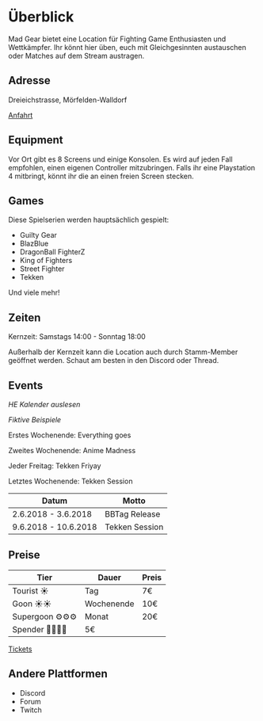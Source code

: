 # Überblick

Mad Gear bietet eine Location für Fighting Game Enthusiasten und Wettkämpfer. Ihr könnt hier üben, euch mit Gleichgesinnten austauschen oder Matches auf dem Stream austragen.

## Adresse
Dreieichstrasse, Mörfelden-Walldorf

[Anfahrt](./anfahrt.md)

## Equipment
Vor Ort gibt es 8 Screens und einige Konsolen. Es wird auf jeden Fall empfohlen, einen eigenen Controller mitzubringen. Falls ihr eine Playstation 4 mitbringt, könnt ihr die an einen freien Screen stecken.

## Games

Diese Spielserien werden hauptsächlich gespielt:
- Guilty Gear
- BlazBlue
- DragonBall FighterZ
- King of Fighters
- Street Fighter
- Tekken

Und viele mehr!

## Zeiten
Kernzeit:
Samstags 14:00 - Sonntag 18:00

Außerhalb der Kernzeit kann die Location auch durch Stamm-Member geöffnet werden. Schaut am besten in den Discord oder Thread.

## Events
*HE Kalender auslesen*

*Fiktive Beispiele*

Erstes Wochenende: Everything goes

Zweites Wochenende: Anime Madness

Jeder Freitag: Tekken Friyay

Letztes Wochenende: Tekken Session

| Datum | Motto |
| --- | --- |
| 2.6.2018 - 3.6.2018 	| BBTag Release	|
| 9.6.2018 - 10.6.2018 | Tekken Session |

## Preise

| Tier | Dauer | Preis |
| --- | --- | --- |
| Tourist ☀️ | Tag | 7€ |
| Goon ☀️☀️ | Wochenende | 10€ | 
| Supergoon ⚙️⚙️⚙️ | Monat | 20€ |
| Spender 🙏🙏🙏🙏| 5€ |

[Tickets](./tickets.md)

## Andere Plattformen

- Discord
- Forum
- Twitch
